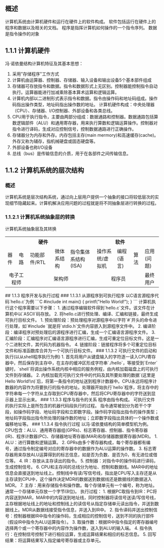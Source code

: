 ## 概述
计算机系统由计算机硬件和运行在硬件上的软件构成。
软件包括运行在硬件上的程序和数据以及相关的文档。
程序是指挥计算机如何操作的一个指令序列。
数据是指令操作的对象
## 1.1.1 计算机硬件
冯·诺依曼结构计算机特征及其基本思想：
1. 采用"存储程序"工作方式
2. 计算机由运算器、控制器、存储器、输入设备和输出设备5个基本部件组成
3. 存储器可存放指令和数据。指令和数据形式上无区别。控制器能控制指令自动执行。运算器能进行加减乘除基本算术运算和逻辑运算。
4. 计算机内部以二进制形式表示指令和数据。指令由操作码和地址码组成。操作码指出操作类型，地址码指出操作数的地址。
计算机硬件构成：中央处理器（CPU）、存储器、I/O控制器、外部设备和各类总线。
1. CPU用于执行指令，主要由两部分组成：数据通路和控制器。数据通路包括算数逻辑部件（ALU）和通用寄存器，用来执行算数和逻辑运算操作。控制器对指令进行译码，生成对应控制信号，控制数据通路进行正确操作。
2. 存储器分为内存和外存。内存包括主存(main mermory)和高速缓存(cache)。外存又称为辅存，指机械硬盘或固态硬盘等。
3. 外部设备也称I/O设备
4. 总线（bus）是传输信息的介质，用于在各部件之间传输信息。
## 1.1.2 计算机系统的层次结构
### 概述
计算机系统是层次结构系统，通过向上层用户提供一个抽象的接口将较低层次的实现细节隐藏起来。计算机解决应用问题的过程就是将不同抽象层进行转换的过程。
### 1.1.2.1 计算机系统抽象层的转换
<table>
	<capital>计算机系统抽象层及其转换</capital>
	<tr>
		<th style="text-align : center;" colspan=5>硬件</th>
		<th style="text-align : center;" colspan=5>软件</th>
	</tr>
	<tr>
		<td>器件</td>
		<td>电路</td>
		<td>功能部件/RTL</td>
		<td>微体系结构</td>
		<td colspan=2>指令集体系结构(ISA)</td>
		<td>操作系统/虚拟机</td>
		<td>编程(语言)</td>
		<td>算法</td>
		<td>应用(问题)</td>
	</tr>
	<tr>
		<td style="text-align : center;" colspan=2>电子工程师</td>
		<td style="text-align : center;" colspan=4>架构师</td>
		<td style="text-align : center;" colspan=3>程序员</td>
		<td>最终用户</td>
	</tr>
</table>
## 1.1.3 程序开发与执行过程
### 1.1.3.1 从源程序到可执行程序
以C语言源程序代码`hello.c`为例
```C
#include <stdio.h>
int main()
{
	printf("Hello World!");
}
```
计算机执行这个程序需要以下步骤：
1. 通过程序编辑软件得到`hello.c`文件。该文件在计算机中以`ASCII`码存放。
2. 将hello.c进行预处理、编译、汇编和链接，最终生成可执行目标文件。
	1. 预处理阶段：预处理程序对源程序中以字符`#`开头的命令进行处理，如`#include <stdio.h>`就是将`stdio.h`文件内容嵌入到源程序文件中。
	2. 编译阶段：编译程序对预处理后的源程序进行汇编，生成一个汇编语言源程序文件。
	3. 汇编阶段：汇编程序对汇编语言源程序进行汇编，生成可重定位目标文件。这是一个二进制文件，其代码为机器指令。
	4. 链接阶段：链接程序将多个可重定位目标文件和标准函数库合并为一个可执行目标文件。
### 1.1.3.2 可执行文件的启动和执行(以从shell程序执行为例)
1. 首先将用户从键盘输入的字符逐一读入CPU寄存器中，然后保存到主存中，在主存的缓冲区形成字符串`./hello`，等接受到`Enter`键时，`shell`将调出操作系统内核中相应的服务例程，由内核加载磁盘上的可执行文件到存储器。
2. 内核加载完可执行文件中的代码及其所要处理的数据`(这里是Hello World!\n)`后，将第一条指令的地址送到程序计数器中。CPU永远将程序计数器的内容作为将要执行的指令的地址。处理器开始执行`hello`程序，将主存中的字符串每一个字符从主存取到CPU寄存器中，然后将CPU寄存器中的字符送到显示器上显示出来。
### 1.1.3.3 程序与指令的关系
程序由指令构成。
可执行文件的执行实际上是所包含的机器代码段执行的过程。
指令通常被划分为若干个字段，如操作码字段、地址码字段和立即数字段。操作码字段指出指令的操作类型；地址码字段指出指令所处理的操作数的地址；立即数字段指出具体的一个操作数或偏移地址等。
### 1.1.3.4 指令执行过程
以冯·诺依曼结构的简单模型机为例。
CPU包含：ALU、通用寄存器组(GPRs)、标志寄存器、控制器、指令寄存器(IR)、程序计数器(PC)、存储器地址寄存器(MAR)和存储器数据寄存器(MDR)。
1. ALU：进行算数和逻辑运算。
2. GPRs由多个寄存器构成，每个寄存器都有编号，通过指令制定编号对应的寄存器中的数据作为ALU运算的操作数。
3. 标志寄存器用来存放ALU运算得到的标志信息，如是否为负数、是否为0，有无进位或借位等。
4. IR：存放从主存读出的指令。
5. 控制器：对指令中的操作码进行译码，生成控制信号。
6. CPU和主存间的总线分为地址、控制和数据线。MAR中的地址信息会直接送到地址线上。控制线中有读/写信号线，指出是CPU写入主存还是从主存读到CPU中，这个操作决定MDR的数据送到数据线还是数据线的数据送入MDR。
7. 主存：用来存储指令和操作数。每个存储单元有一个编号，称为地址。通常一个存储单元存放一个字节(8位)。
执行过程：
1. 根据PC取指令到IR：PC将内容送到MAR，MAR中的内容送到地址线，同时控制器将读信号送读/写信号线，主存根据地址线上的地址和控制线上的读信号从指定存储单元读出指令，并送到数据线上。MDR从数据线接受指令信息，并送入到IR中。
2. 指令译码并送出控制信号：控制器根据IR中指令的操作码，生成相应的控制信号，送到不同的执行部件（假设IR中指令为ALU运算指令）。
3. 取操作数：根据IR中指令指定的寄存器编号选择两个或一个寄存器中的内容作为操作数，送入到ALU的输入端。
4. 指令执行：在控制信号控制下进行相应运算，生成运算结果和相应的标志信息。
5. 回写结果：将运算结果写入指定编号寄存器或主存单元。